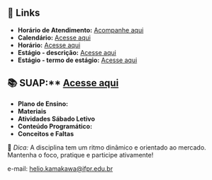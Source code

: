 
## 🔗 Links   
- **Horário de Atendimento:** [Acompanhe aqui](https://docs.google.com/spreadsheets/d/1JueZrEYPPX5_ef2vExfk4OQpNCGICHeAt1dx5wdypww/edit?gid=716042935#gid=716042935) 
- **Calendário:** [Acesse aqui](https://ifpr.edu.br/paranavai/wp-content/uploads/sites/21/2025/02/Calendario-academico-2025.pdf)
- **Horário:** [Acesse aqui](https://ifprparanavai.edupage.org/timetable/)
- **Estágio - descrição:** [Acesse aqui](https://ifpr.edu.br/paranavai/menu-institucional/pesquisa-extensao-e-inovacao/secao-de-estagio-e-relacoes-comunitarias/)
- **Estágio - termo de estágio:** [Acesse aqui](https://ifpr.edu.br/paranavai/menu-institucional/pesquisa-extensao-e-inovacao/secao-de-estagio-e-relacoes-comunitarias/formularios-de-estagio/)

## 📚 SUAP:** [Acesse aqui](https://suap.ifpr.edu.br/)  
- **Plano de Ensino:**   
- **Materiais**  
- **Atividades Sábado Letivo**  
- **Conteúdo Programático:**  
- **Conceitos e Faltas**  

📢 _Dica:_ A disciplina tem um ritmo dinâmico e orientado ao mercado. Mantenha o foco, pratique e participe ativamente!  

e-mail: helio.kamakawa@ifpr.edu.br

